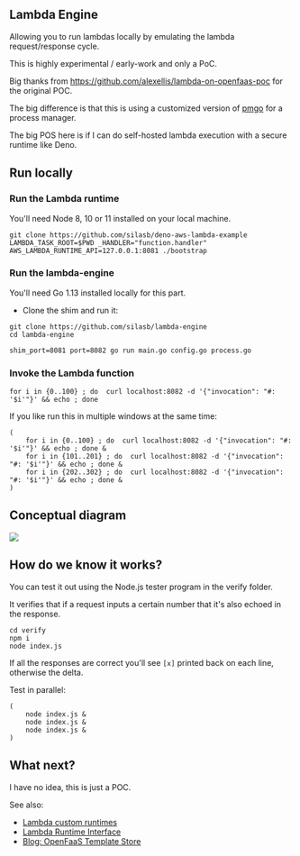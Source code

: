 ## Lambda Engine

Allowing you to run lambdas locally by emulating the lambda request/response cycle.

This is highly experimental / early-work and only a PoC.

Big thanks from https://github.com/alexellis/lambda-on-openfaas-poc for the original POC.

The big difference is that this is using a customized version of [pmgo](https://github.com/struCoder/pmgo/tree/beta) for a process manager.

The big POS here is if I can do self-hosted lambda execution with a secure runtime like Deno.

## Run locally

### Run the Lambda runtime

You'll need Node 8, 10 or 11 installed on your local machine.

```
git clone https://github.com/silasb/deno-aws-lambda-example
LAMBDA_TASK_ROOT=$PWD _HANDLER="function.handler" AWS_LAMBDA_RUNTIME_API=127.0.0.1:8081 ./bootstrap
```

### Run the lambda-engine

You'll need Go 1.13 installed locally for this part.

* Clone the shim and run it:

```
git clone https://github.com/silasb/lambda-engine
cd lambda-engine

shim_port=8081 port=8082 go run main.go config.go process.go
```

### Invoke the Lambda function

```
for i in {0..100} ; do  curl localhost:8082 -d '{"invocation": "#: '$i'"}' && echo ; done
```

If you like run this in multiple windows at the same time:

```
(
    for i in {0..100} ; do  curl localhost:8082 -d '{"invocation": "#: '$i'"}' && echo ; done &
    for i in {101..201} ; do  curl localhost:8082 -d '{"invocation": "#: '$i'"}' && echo ; done &
    for i in {202..302} ; do  curl localhost:8082 -d '{"invocation": "#: '$i'"}' && echo ; done &
)
```

## Conceptual diagram

![](./concept.png)

## How do we know it works?

You can test it out using the Node.js tester program in the verify folder.

It verifies that if a request inputs a certain number that it's also echoed in the response.

```
cd verify
npm i
node index.js
```

If all the responses are correct you'll see `[x]` printed back on each line, otherwise the delta.

Test in parallel:

```
(
    node index.js &
    node index.js &
    node index.js &
)
```

## What next?

I have no idea, this is just a POC.

See also:

* [Lambda custom runtimes](https://docs.aws.amazon.com/lambda/latest/dg/runtimes-custom.html)
* [Lambda Runtime Interface](https://docs.aws.amazon.com/lambda/latest/dg/runtimes-api.html)
* [Blog: OpenFaaS Template Store](https://www.openfaas.com/blog/template-store/)
